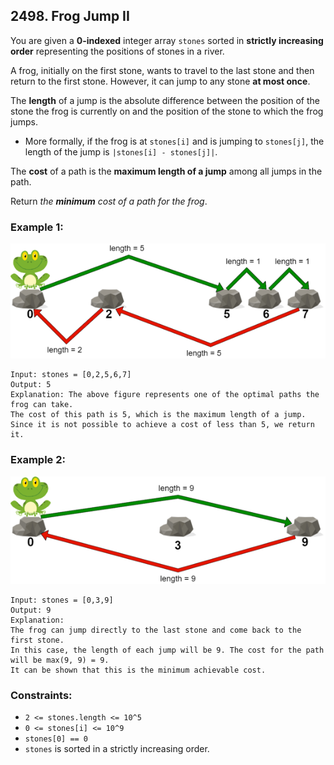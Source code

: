## 2498. Frog Jump II

You are given a **0-indexed** integer array ```stones``` sorted in **strictly increasing order** representing the positions of stones in a river.

A frog, initially on the first stone, wants to travel to the last stone and then return to the first stone. However, it can jump to any stone **at most once**.

The **length** of a jump is the absolute difference between the position of the stone the frog is currently on and the position of the stone to which the frog jumps.

* More formally, if the frog is at ```stones[i]``` and is jumping to ```stones[j]```, the length of the jump is ```|stones[i] - stones[j]|```.

The **cost** of a path is the **maximum length of a jump** among all jumps in the path.

Return *the **minimum** cost of a path for the frog*.

### Example 1:

![Example 1](images/example1.png)

```
Input: stones = [0,2,5,6,7]
Output: 5
Explanation: The above figure represents one of the optimal paths the frog can take.
The cost of this path is 5, which is the maximum length of a jump.
Since it is not possible to achieve a cost of less than 5, we return it.
```
### Example 2:

![Example 2](images/example2.png)

```
Input: stones = [0,3,9]
Output: 9
Explanation:
The frog can jump directly to the last stone and come back to the first stone.
In this case, the length of each jump will be 9. The cost for the path will be max(9, 9) = 9.
It can be shown that this is the minimum achievable cost.
```

### Constraints:

* ```2 <= stones.length <= 10^5```
* ```0 <= stones[i] <= 10^9```
* ```stones[0] == 0```
* ```stones``` is sorted in a strictly increasing order.